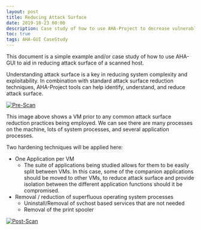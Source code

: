 ```yaml
---
layout: post
title: Reducing Attack Surface
date: 2019-10-23 00:00
description: Case study of how to use AHA-Project to decrease vulnerable attack surface.
toc: true
tags: AHA-GUI CaseStudy
---
```


This document is a simple example and/or case study of how to use AHA-GUI to aid in reducing attack surface of a scanned host.


Understanding attack surface is a key in reducing system complexity and exploitability. In combination with standard attack surface reduction techniques, AHA-Project tools can help identify, understand, and reduce attack surface.


[![Pre-Scan](https://aha-project.github.io/images/CaseStudy1/PreScan.png)][Pre-Scan]



This image above shows a VM prior to any common attack surface reduction practices being employed. We can see there are many processes on the machine, lots of system processes, and several application processes.

Two hardening techniques will be applied here:
 - One Application per VM
     - The suite of applications being studied allows for them to be easily split between VMs. In this case, some of the companion applications should be moved to other VMs, to reduce attack surface and provide isolation between the different application functions should it be compromised.
 - Removal / reduction of superfluous operating system processes
     - Uninstall/Removal of svchost based services that are not needed
     - Removal of the print spooler

  
[![Post-Scan](https://aha-project.github.io/images/CaseStudy1/PostScan.png)][Post-Scan]






<!-- Adding the references below do not show up textually in the output, but do make the images clickable -->
[Pre-Scan]: https://aha-project.github.io/images/CaseStudy1/PreScan.png
[Post-Scan]: https://aha-project.github.io/images/CaseStudy1/PostScan.png

